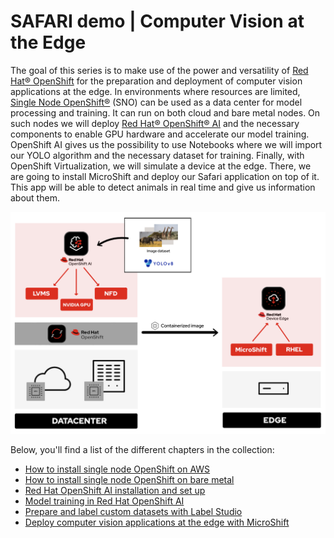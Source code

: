 # SAFARI demo | Computer Vision at the Edge
The goal of this series is to make use of the power and versatility of [Red Hat® OpenShift](https://www.redhat.com/en/technologies/cloud-computing/openshift) for the preparation and deployment of computer vision applications at the edge. In environments where resources are limited, [Single Node OpenShift®](https://www.redhat.com/en/blog/meet-single-node-openshift-our-smallest-openshift-footprint-edge-architectures) (SNO) can be used as a data center for model processing and training. It can run on both cloud and bare metal nodes. On such nodes we will deploy [Red Hat® OpenShift® AI](https://www.redhat.com/en/technologies/cloud-computing/openshift/openshift-ai) and the necessary components to enable GPU hardware and accelerate our model training. OpenShift AI gives us the possibility to use Notebooks where we will import our YOLO algorithm and the necessary dataset for training. Finally, with OpenShift Virtualization, we will simulate a device at the edge. There, we are going to install MicroShift and deploy our Safari application on top of it. This app will be able to detect animals in real time and give us information about them.

<img src=https://github.com/OpenShiftDemos/safari-demo/blob/main/docs/images/1ab.diagram.png alt="series diagram" width="1100"/>

Below, you'll find a list of the different chapters in the collection:
* [How to install single node OpenShift on AWS](https://developers.redhat.com/articles/2024/04/29/how-install-single-node-openshift-aws)
* [How to install single node OpenShift on bare metal](https://developers.redhat.com/articles/2024/04/29/how-install-single-node-openshift-bare-metal)
* [Red Hat OpenShift AI installation and set up](https://developers.redhat.com/articles/2024/05/01/red-hat-openshift-ai-installation-and-setup)
* [Model training in Red Hat OpenShift AI](https://developers.redhat.com/articles/2024/05/02/model-training-red-hat-openshift-ai)
* [Prepare and label custom datasets with Label Studio](https://developers.redhat.com/articles/2024/05/02/prepare-and-label-custom-datasets-label-studio)
* [Deploy computer vision applications at the edge with MicroShift](https://developers.redhat.com/articles/2024/05/03/deploy-computer-vision-applications-edge-microshift)


